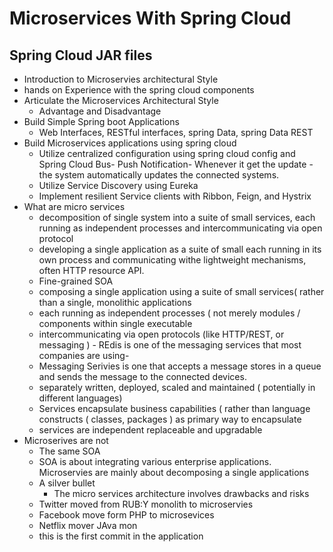 # Microservices With Spring Cloud
## Spring Cloud JAR files
- Introduction to Microservies architectural Style
- hands on Experience with the spring cloud components 
- Articulate the Microservices Architectural Style
    - Advantage and Disadvantage
- Build Simple Spring boot Applications
    - Web Interfaces, RESTful interfaces, spring Data, spring Data REST
- Build Microservices applications using spring cloud
    - Utilize centralized configuration using spring cloud config and Spring Cloud Bus- Push Notification- Whenever it get the update - the system automatically updates the connected systems. 
    - Utilize Service Discovery using Eureka 
    - Implement resilient Service clients with Ribbon, Feign, and Hystrix
- What are micro services 
    - decomposition of single system into a suite of small services, each running as independent processes and intercommunicating via open protocol
    - developing a single application as a suite of small each running in its own process and communicating withe lightweight mechanisms, often HTTP resource API. 
    - Fine-grained SOA
    - composing a single application using a suite of small services( rather than a single, monolithic applications
    - each running as independent processes ( not merely modules / components within single executable 
    - intercommunicating via open protocols (like HTTP/REST, or messaging ) - REdis is one of the messaging services that most companies are using- 
    - Messaging Serivies is one that accepts a message stores in a queue and sends the message to the connected devices. 
    - separately written, deployed, scaled and maintained ( potentially in different languages)
    -  Services encapsulate business capabilities ( rather than language constructs ( classes, packages ) as primary way to encapsulate
    - services are independent replaceable and upgradable
- Microserives are not
    - The same SOA
    - SOA is about integrating various enterprise applications. Microservies are mainly about decomposing a single applications 
    - A silver bullet 
        - The micro services architecture involves drawbacks and risks 
    - Twitter moved from RUB:Y monolith to microservies
    - Facebook move form PHP to microsevices
    - Netflix mover JAva mon
    - this is the first commit in the application
